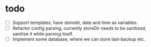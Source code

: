 # todo

- [ ] Support templates, have storedir, date and time as variables.
- [ ] Refactor config parsing, currently storeDir needs to be sanitized, sanitize it while parsing itself.
- [ ] Implement some database, where we can store last-backup etc.
